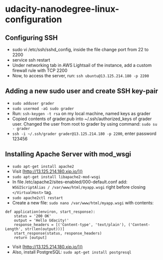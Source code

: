 # udacity-nanodegree-linux-configuration

## Configuring SSH
* sudo vi /etc/ssh/sshd_config, inside the file change port from 22 to 2200
* service ssh restart
* Under networking tab in AWS Lightsail of the instance, add a custom firewall rule with TCP 2200
* Now, to access the server, run: `ssh ubuntu@13.125.214.180 -p 2200`

## Adding a new sudo user and create SSH key-pair
* `sudo adduser grader`
* `sudo usermod -aG sudo grader`
* Run: `ssh-keygen -t rsa` on my local machine, named keys as grader
* Copied contents of grader.pub into ~/.ssh/authorized_keys of grader user. Changed the user from root to grader by using command: `sudo su - grader`
* `ssh -i ~/.ssh/grader grader@13.125.214.180 -p 2200`, enter password 123456
 
## Installing Apache Server with mod_wsgi
* `sudo apt-get install apache2`
* Visit [http://13.125.214.180.xip.io/]()
* `sudo apt-get install libapache2-mod-wsgi`
* In file /etc/apache2/sites-enabled/000-default.conf add: `WSGIScriptAlias / /var/www/html/myapp.wsgi` right before closing `</VirtualHost>` tag.
* `sudo apache2ctl restart`
* Create a new file: `sudo nano /var/www/html/myapp.wsgi` with contents:
```python2
def application(environ, start_response):
    status = '200 OK'
    output = 'Hello Udacity!'
    response_headers = [('Content-type', 'text/plain'), ('Content-Length', str(len(output)))]
    start_response(status, response_headers)
    return [output]
```
* Visit [http://13.125.214.180.xip.io/]()
* Also, install PostgreSQL: `sudo apt-get install postgresql`
